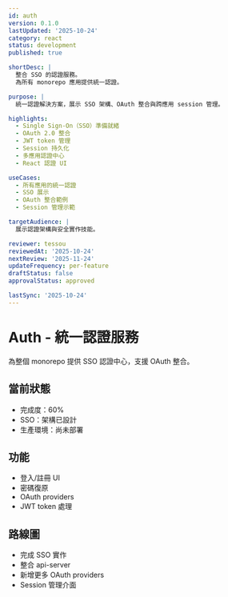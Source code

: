 ```yaml
---
id: auth
version: 0.1.0
lastUpdated: '2025-10-24'
category: react
status: development
published: true

shortDesc: |
  整合 SSO 的認證服務。
  為所有 monorepo 應用提供統一認證。

purpose: |
  統一認證解決方案，展示 SSO 架構、OAuth 整合與跨應用 session 管理。

highlights:
  - Single Sign-On（SSO）準備就緒
  - OAuth 2.0 整合
  - JWT token 管理
  - Session 持久化
  - 多應用認證中心
  - React 認證 UI

useCases:
  - 所有應用的統一認證
  - SSO 展示
  - OAuth 整合範例
  - Session 管理示範

targetAudience: |
  展示認證架構與安全實作技能。

reviewer: tessou
reviewedAt: '2025-10-24'
nextReview: '2025-11-24'
updateFrequency: per-feature
draftStatus: false
approvalStatus: approved

lastSync: '2025-10-24'
---
```


# Auth - 統一認證服務

為整個 monorepo 提供 SSO 認證中心，支援 OAuth 整合。

## 當前狀態
- 完成度：60%
- SSO：架構已設計
- 生產環境：尚未部署

## 功能
- 登入/註冊 UI
- 密碼復原
- OAuth providers
- JWT token 處理

## 路線圖
- 完成 SSO 實作
- 整合 api-server
- 新增更多 OAuth providers
- Session 管理介面

